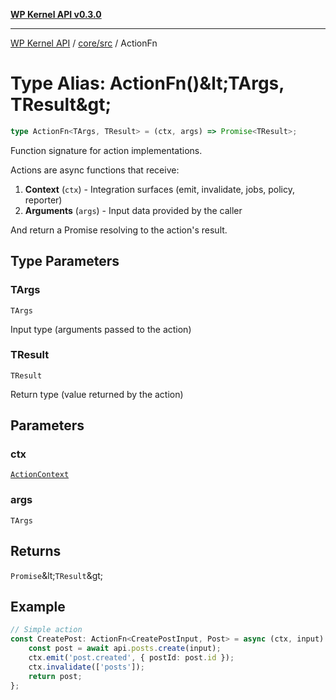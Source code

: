 [**WP Kernel API v0.3.0**](../../../README.md)

---

[WP Kernel API](../../../README.md) / [core/src](../README.md) / ActionFn

# Type Alias: ActionFn()\&lt;TArgs, TResult\&gt;

```ts
type ActionFn<TArgs, TResult> = (ctx, args) => Promise<TResult>;
```

Function signature for action implementations.

Actions are async functions that receive:

1. **Context** (`ctx`) - Integration surfaces (emit, invalidate, jobs, policy, reporter)
2. **Arguments** (`args`) - Input data provided by the caller

And return a Promise resolving to the action's result.

## Type Parameters

### TArgs

`TArgs`

Input type (arguments passed to the action)

### TResult

`TResult`

Return type (value returned by the action)

## Parameters

### ctx

[`ActionContext`](ActionContext.md)

### args

`TArgs`

## Returns

`Promise`\&lt;`TResult`\&gt;

## Example

```typescript
// Simple action
const CreatePost: ActionFn<CreatePostInput, Post> = async (ctx, input) => {
	const post = await api.posts.create(input);
	ctx.emit('post.created', { postId: post.id });
	ctx.invalidate(['posts']);
	return post;
};
```
